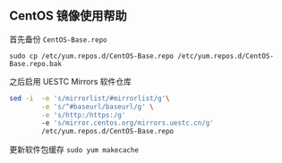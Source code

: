 ## CentOS 镜像使用帮助

首先备份 `CentOS-Base.repo` 
```
sudo cp /etc/yum.repos.d/CentOS-Base.repo /etc/yum.repos.d/CentOS-Base.repo.bak
```

之后启用 UESTC Mirrors 软件仓库

``` bash
sed -i  -e 's/mirrorlist/#mirrorlist/g'\
        -e 's/^#baseurl/baseurl/g' \
        -e 's/http:/https:/g'
        -e 's/mirror.centos.org/mirrors.uestc.cn/g'
        /etc/yum.repos.d/CentOS-Base.repo
```

更新软件包缓存 `sudo yum makecache`